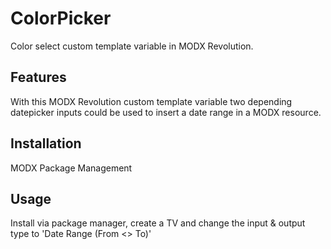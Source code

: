 # ColorPicker

Color select custom template variable in MODX Revolution.

## Features

With this MODX Revolution custom template variable two depending datepicker inputs
could be used to insert a date range in a MODX resource.

## Installation

MODX Package Management

## Usage

Install via package manager, create a TV and change the input & output type to 'Date Range (From <> To)'